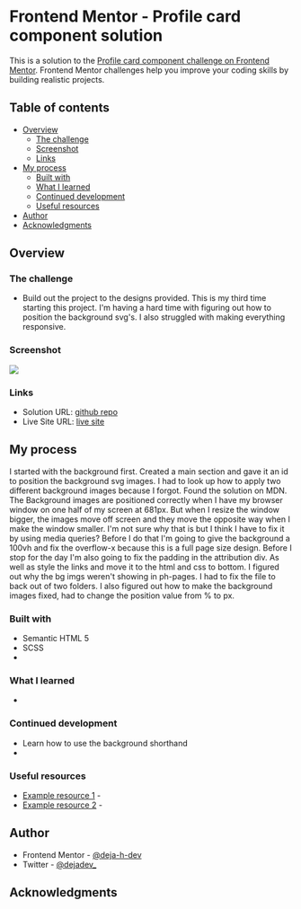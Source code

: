# Frontend Mentor - Profile card component solution

This is a solution to the [Profile card component challenge on Frontend Mentor](https://www.frontendmentor.io/challenges/profile-card-component-cfArpWshJ). Frontend Mentor challenges help you improve your coding skills by building realistic projects. 

## Table of contents

- [Overview](#overview)
  - [The challenge](#the-challenge)
  - [Screenshot](#screenshot)
  - [Links](#links)
- [My process](#my-process)
  - [Built with](#built-with)
  - [What I learned](#what-i-learned)
  - [Continued development](#continued-development)
  - [Useful resources](#useful-resources)
- [Author](#author)
- [Acknowledgments](#acknowledgments)


## Overview

### The challenge

- Build out the project to the designs provided. This is my third time starting this project. I'm having a hard time with figuring out how to position the background svg's. I also struggled with making everything responsive.

### Screenshot

![](./screenshot.jpg)

### Links

- Solution URL: [github repo](https://github.com/deja-h-dev/FMC-ProfileCard)
- Live Site URL: [live site]()

## My process

I started with the background first. Created a main section and gave it an id to position the background svg images. I had to look up how to apply two different background images because I forgot. Found the solution on MDN.
The Background images are positioned correctly when I have my browser window on one half of my screen at 681px. But when I resize the window bigger, the images move off screen and they move the opposite way when I make the window smaller. I'm not sure why that is but I think I have to fix it by using media queries?
Before I do that I'm going to give the background a 100vh and fix the overflow-x because this is a full page size design. Before I stop for the day I'm also going to fix the padding in the attribution div. As well as style the links and move it to the html and css to bottom.
I figured out why the bg imgs weren't showing in ph-pages. I had to fix the file to back out of two folders. I also figured out how to make the background images fixed, had to change the position value from % to px.

### Built with

- Semantic HTML 5
- SCSS
-

### What I learned
- 


### Continued development
- Learn how to use the background shorthand
- 


### Useful resources

- [Example resource 1](https://www.example.com) - 
- [Example resource 2](https://www.example.com) - 

## Author

- Frontend Mentor - [@deja-h-dev](https://www.frontendmentor.io/profile/deja-h-dev)
- Twitter - [@dejadev_](https://twitter.com/dejadev_)


## Acknowledgments

